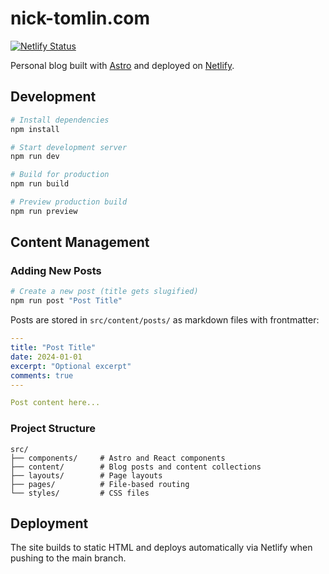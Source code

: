 # nick-tomlin.com

[![Netlify Status](https://api.netlify.com/api/v1/badges/32b38392-50d5-40c4-94a7-19ad9996f8f6/deploy-status)](https://app.netlify.com/sites/nick-tomlin/deploys)

Personal blog built with [Astro](https://astro.build/) and deployed on [Netlify](https://www.netlify.com/).

## Development

```bash
# Install dependencies
npm install

# Start development server
npm run dev

# Build for production
npm run build

# Preview production build
npm run preview
```

## Content Management

### Adding New Posts

```bash
# Create a new post (title gets slugified)
npm run post "Post Title"
```

Posts are stored in `src/content/posts/` as markdown files with frontmatter:

```yaml
---
title: "Post Title"
date: 2024-01-01
excerpt: "Optional excerpt"
comments: true
---

Post content here...
```

### Project Structure

```
src/
├── components/     # Astro and React components
├── content/        # Blog posts and content collections
├── layouts/        # Page layouts
├── pages/          # File-based routing
└── styles/         # CSS files
```

## Deployment

The site builds to static HTML and deploys automatically via Netlify when pushing to the main branch.
